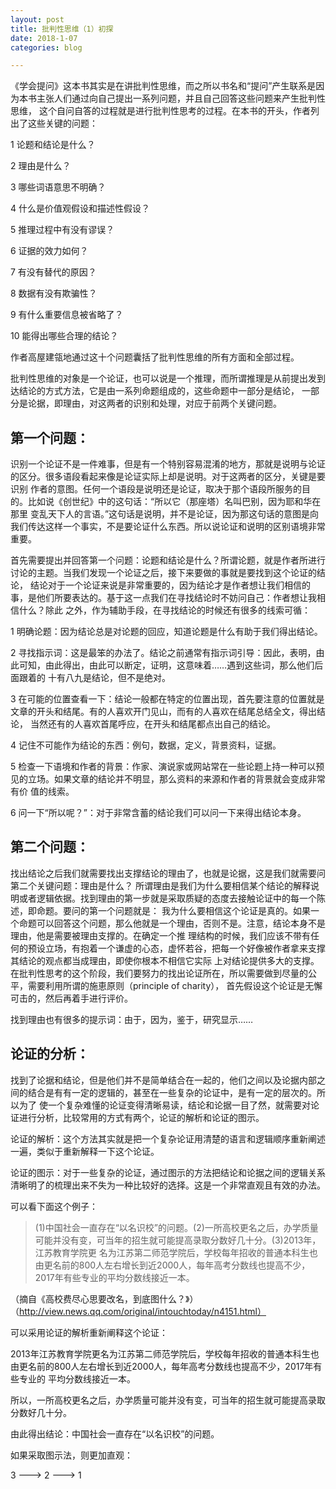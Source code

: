 ```yaml
---
layout: post
title: 批判性思维（1）初探
date: 2018-1-07
categories: blog

---
```


《学会提问》这本书其实是在讲批判性思维，而之所以书名和“提问”产生联系是因为本书主张人们通过向自己提出一系列问题，并且自己回答这些问题来产生批判性思维，
这个自问自答的过程就是进行批判性思考的过程。在本书的开头，作者列出了这些关键的问题：

1 论题和结论是什么？

2 理由是什么？

3 哪些词语意思不明确？

4 什么是价值观假设和描述性假设？

5 推理过程中有没有谬误？

6 证据的效力如何？

7 有没有替代的原因？

8 数据有没有欺骗性？

9 有什么重要信息被省略了？

10 能得出哪些合理的结论？

作者高屋建瓴地通过这十个问题囊括了批判性思维的所有方面和全部过程。

批判性思维的对象是一个论证，也可以说是一个推理，而所谓推理是从前提出发到达结论的方式方法，它是由一系列命题组成的，这些命题中一部分是结论，
一部分是论据，即理由，对这两者的识别和处理，对应于前两个关键问题。

## 第一个问题：

识别一个论证不是一件难事，但是有一个特别容易混淆的地方，那就是说明与论证的区分。很多语段看起来像是论证实际上却是说明。对于这两者的区分，关键是要识别
作者的意图。任何一个语段是说明还是论证，取决于那个语段所服务的目的。比如说《创世纪》中的这句话：“所以它（那座塔）名叫巴别，因为耶和华在那里
变乱天下人的言语。”这句话是说明，并不是论证，因为那这句话的意图是向我们传达这样一个事实，不是要论证什么东西。所以说论证和说明的区别语境非常重要。

首先需要提出并回答第一个问题：论题和结论是什么？所谓论题，就是作者所进行讨论的主题。当我们发现一个论证之后，接下来要做的事就是要找到这个论证的结论，
结论对于一个论证来说是非常重要的，因为结论才是作者想让我们相信的事，是他们所要表达的。基于这一点我们在寻找结论时不妨问自己：作者想让我相信什么？除此
之外，作为辅助手段，在寻找结论的时候还有很多的线索可循：

1 明确论题：因为结论总是对论题的回应，知道论题是什么有助于我们得出结论。

2 寻找指示词：这是最笨的办法了。结论之前通常有指示词引导：因此，表明，由此可知，由此得出，由此可以断定，证明，这意味着……遇到这些词，那么他们后面跟着的
十有八九是结论，但不是绝对。

3 在可能的位置查看一下：结论一般都在特定的位置出现，首先要注意的位置就是文章的开头和结尾。有的人喜欢开门见山，而有的人喜欢在结尾总结全文，得出结论，
当然还有的人喜欢首尾呼应，在开头和结尾都点出自己的结论。

4 记住不可能作为结论的东西：例句，数据，定义，背景资料，证据。

5 检查一下语境和作者的背景：作家、演说家或网站常在一些论题上持一种可以预见的立场。如果文章的结论并不明显，那么资料的来源和作者的背景就会变成非常有价
值的线索。

6 问一下“所以呢？”：对于非常含蓄的结论我们可以问一下来得出结论本身。

## 第二个问题：

找出结论之后我们就需要找出支撑结论的理由了，也就是论据，这是我们就需要问第二个关键问题：理由是什么？
所谓理由是我们为什么要相信某个结论的解释说明或者逻辑依据。找到理由的第一步就是采取质疑的态度去接触论证中的每一个陈述，即命题。要问的第一个问题就是：
我为什么要相信这个论证是真的。如果一个命题可以回答这个问题，那么他就是一个理由，否则不是。注意，结论本身不是理由，他是需要被理由支撑的。在确定一个推
理结构的时候，我们应该不带有任何的预设立场，有抱着一个谦虚的心态，虚怀若谷，把每一个好像被作者拿来支撑其结论的观点都当成理由，即使你根本不相信它实际
上对结论提供多大的支撑。在批判性思考的这个阶段，我们要努力的找出论证所在，所以需要做到尽量的公平，需要利用所谓的施恵原则（principle of charity），
首先假设这个论证是无懈可击的，然后再着手进行评价。

找到理由也有很多的提示词：由于，因为，鉴于，研究显示……

## 论证的分析：

找到了论据和结论，但是他们并不是简单结合在一起的，他们之间以及论据内部之间的结合是有有一定的逻辑的，甚至在一些复杂的论证中，是有一定的层次的。所以为了
使一个复杂难懂的论证变得清晰易读，结论和论据一目了然，就需要对论证进行分析，比较常用的方式有两个，论证的解析和论证的图示。

论证的解析：这个方法其实就是把一个复杂论证用清楚的语言和逻辑顺序重新阐述一遍，类似于重新解释一下这个论证。

论证的图示：对于一些复杂的论证，通过图示的方法把结论和论据之间的逻辑关系清晰明了的梳理出来不失为一种比较好的选择。这是一个非常直观且有效的办法。

可以看下面这个例子：

> (1)中国社会一直存在“以名识校”的问题。(2)一所高校更名之后，办学质量可能并没有变，可当年的招生就可能提高录取分数好几十分。(3)2013年，江苏教育学院更
名为江苏第二师范学院后，学校每年招收的普通本科生也由更名前的800人左右增长到近2000人，每年高考分数线也提高不少，2017年有些专业的平均分数线接近一本。

（摘自《高校费尽心思要改名，到底图什么？》）（http://view.news.qq.com/original/intouchtoday/n4151.html）

可以采用论证的解析重新阐释这个论证：

2013年江苏教育学院更名为江苏第二师范学院后，学校每年招收的普通本科生也由更名前的800人左右增长到近2000人，每年高考分数线也提高不少，2017年有些专业的
平均分数线接近一本。

所以，一所高校更名之后，办学质量可能并没有变，可当年的招生就可能提高录取分数好几十分。
	    
由此得出结论：中国社会一直存在“以名识校”的问题。

如果采取图示法，则更加直观：

3 ---> 2 ---> 1

